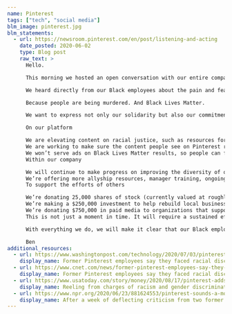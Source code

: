 ```yaml
---
name: Pinterest
tags: ["tech", "social media"]
blm_image: pinterest.jpg
blm_statements:
  - url: https://newsroom.pinterest.com/en/post/listening-and-acting
    date_posted: 2020-06-02
    type: Blog post
    raw_text: >
      Hello.

      This morning we hosted an open conversation with our entire company.

      We heard directly from our Black employees about the pain and fear they feel every day living in America. Their first-hand, lived experiences of racism and injustice. How the murder of George Floyd—a friend, a father, a son—forced the world to face the reality that the systemic racism facing the Black community for generations remains very real today. It’s wrong. This has got to change.

      Because people are being murdered. And Black Lives Matter.  

      We want to express not only our solidarity but also our commitment to taking action. Not just now, but from now on. Our team, with input from outside experts, identified steps we believe will make a difference over time.

      On our platform

      We are elevating content on racial justice, such as resources for how parents can talk to their children; organizations users can support; and educational information about systemic racism in America.
      We are working to make sure the content people see on Pinterest represents people from diverse backgrounds. We are investing more resources into growing the diversity of content on our platform. 
      We won’t serve ads on Black Lives Matter results, so people can focus on learning about the movement.
      Within our company

      We will continue to make progress on improving the diversity of our company, with a deeper focus on increasing the diversity of senior leaders. 
      We’re offering more allyship resources, manager training, ongoing company-wide conversations about race. 
      To support the efforts of others

      We’re donating 25,000 shares of stock (currently valued at roughly $500,000) to organizations committed to racial justice and promoting tolerance. We’ll share more details on our partnership with these organizations in the coming days.
      We’re making a $250,000 investment to help rebuild local businesses damaged in the protests.
      We’re donating $750,000 in paid media to organizations that support racial justice. 
      This is not just a moment in time. It will require a sustained effort for the lifetime of our company. 

      With everything we do, we will make it clear that our Black employees matter, Black Pinners and creators matter, and Black Lives Matter.  

      Ben
additional_resources:
  - url: https://www.washingtonpost.com/technology/2020/07/03/pinterest-race-bias-black-employees/
    display_name: Former Pinterest employees say they faced racial discrimination and were underpaid.
  - url: https://www.cnet.com/news/former-pinterest-employees-say-they-faced-racial-discrimination-and-were-underpaid/
    display_name: Former Pinterest employees say they faced racial discrimination and were underpaid.
  - url: https://www.usatoday.com/story/money/2020/08/17/pinterest-adds-black-exec-its-boards-following-racism-allegations/3379478001/
    display_name: Reeling from charges of racism and gender discrimination, Pinterest on Monday named a Black executive to its board of directors.
  - url: https://www.npr.org/2020/06/23/881624553/pinterest-sounds-a-more-contrite-tone-after-black-former-employees-speak-out
    display_name: After a week of deflecting criticism from two former Black employees, Pinterest sounds a more contrite tone.
---
```


